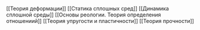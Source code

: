 [[Теория деформации]]
[[Статика сплошных сред]]
[[Динамика сплошной среды]]
[[Основы реологии. Теория определения отношениий]]
[[Теория упругости и пластичности]]
[[Теория прочности]]